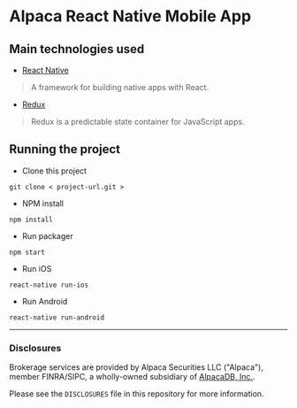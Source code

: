 # Alpaca React Native Mobile App

## Main technologies used

- [React Native](https://github.com/facebook/react-native)

> A framework for building native apps with React.

- [Redux](http://redux.js.org/)

> Redux is a predictable state container for JavaScript apps.


## Running the project

- Clone this project
```
git clone < project-url.git >
```

- NPM install
```
npm install
```

- Run packager
```
npm start
```

- Run iOS
```
react-native run-ios
```

- Run Android
```
react-native run-android
```

------------

### Disclosures

Brokerage services are provided by Alpaca Securities LLC ("Alpaca"), member FINRA/SIPC, a wholly-owned subsidiary of [AlpacaDB, Inc.](https://alpaca.markets).

Please see the `DISCLOSURES` file in this repository for more information.